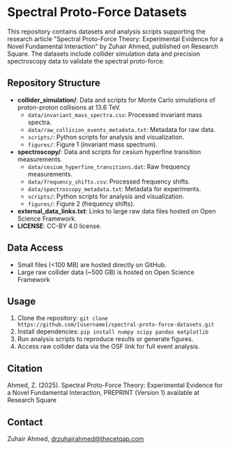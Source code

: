 # Spectral Proto-Force Datasets

This repository contains datasets and analysis scripts supporting the research article "Spectral Proto-Force Theory: Experimental Evidence for a Novel Fundamental Interaction" by Zuhair Ahmed, published on Research Square. The datasets include collider simulation data and precision spectroscopy data to validate the spectral proto-force.

## Repository Structure
- **collider_simulation/**: Data and scripts for Monte Carlo simulations of proton-proton collisions at 13.6 TeV.
  - `data/invariant_mass_spectra.csv`: Processed invariant mass spectra.
  - `data/raw_collision_events_metadata.txt`: Metadata for raw data.
  - `scripts/`: Python scripts for analysis and visualization.
  - `figures/`: Figure 1 (invariant mass spectrum).
- **spectroscopy/**: Data and scripts for cesium hyperfine transition measurements.
  - `data/cesium_hyperfine_transitions.dat`: Raw frequency measurements.
  - `data/frequency_shifts.csv`: Processed frequency shifts.
  - `data/spectroscopy_metadata.txt`: Metadata for experiments.
  - `scripts/`: Python scripts for analysis and visualization.
  - `figures/`: Figure 2 (frequency shifts).
- **external_data_links.txt**: Links to large raw data files hosted on Open Science Framework.
- **LICENSE**: CC-BY 4.0 license.

## Data Access
- Small files (<100 MB) are hosted directly on GitHub.
- Large raw collider data (~500 GB) is hosted on Open Science Framework

## Usage
1. Clone the repository: `git clone https://github.com/[username]/spectral-proto-force-datasets.git`
2. Install dependencies: `pip install numpy scipy pandas matplotlib`
3. Run analysis scripts to reproduce results or generate figures.
4. Access raw collider data via the OSF link for full event analysis.

## Citation
Ahmed, Z. (2025). Spectral Proto-Force Theory: Experimental Evidence for a Novel Fundamental Interaction, PREPRINT (Version 1) available at Research Square

## Contact
Zuhair Ahmed, drzuhairahmed@thecetqap.com
